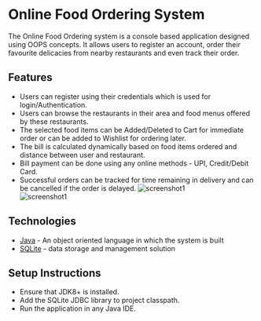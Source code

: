 # Online Food Ordering System
The Online Food Ordering system is a console based application designed using OOPS concepts. It allows users to register an account, order their favourite delicacies from nearby restaurants and even track their order.

## Features
- Users can register using their credentials which is used for login/Authentication.
- Users can browse the restaurants in their area and food menus offered by these restaurants.
- The selected food items can be Added/Deleted to Cart for immediate order or can be added to Wishlist for ordering later.
- The bill is calculated dynamically based on food items ordered and distance between user and restaurant.
- Bill payment can be done using any online methods - UPI, Credit/Debit Card.
- Successful orders can be tracked for time remaining in delivery and can be cancelled if the order is delayed.
![screenshot1](https://github.com/osamaataullah/oopd_project/blob/main/login.png?raw=true) <br />
![screenshot1](https://github.com/osamaataullah/oopd_project/blob/main/restaurants_menu.png?raw=true)

## Technologies
- [Java](https://en.wikipedia.org/wiki/Java_(programming_language)) - An object oriented language in which the system is built
- [SQLite](https://en.wikipedia.org/wiki/SQLite) - data storage and management solution

## Setup Instructions
- Ensure that JDK8+ is installed.
- Add the SQLite JDBC library to project classpath.
- Run the application in any Java IDE.  
